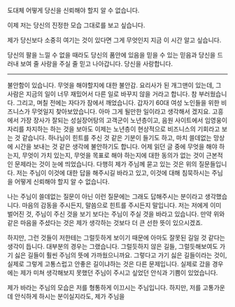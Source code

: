 도대체 어떻게 당신을 신뢰해야 할지 알 수 없습니다.

이제 저는 당신의 진정한 모습 그대로를 보고 싶습니다.

제가 당신보다 소중히 여기는 것이 있다면 그게 무엇인지 지금 이 시간 알고 싶습니다.

당신의 팔을 느낄 수 없을 때라도 당신의 품안에 있음을 믿을 수 있는 믿음과 당신을 드러내 보여 줄 사랑을 주실 줄 믿고 나아갑니다. 당신을 사랑합니다.

---
불안함이 있습니다. 무엇을 해야할지에 대한 불안감.
요리사가 된 개그맨이 있는데, 그 사람은 지금의 일이 너무 재밌어서 다른 일로 바꾸지 않을 거라고 합니다. 참 부러웠습니다. 그리고, 며칠 전에는 자다가 잠에서 깨었습니다. 갑자기 60대 여성 노인들을 위한 비즈니스가 무엇일지 찾아보았습니다. 아마 그게 될만한 일이라고 생각해서 겠지요.
고흥에서 가장 장사가 잘되는 성실장어탕의 고객군이 노년층이고, 음원 사이트에서 임영웅이 자리를 차지하는 하는 것을 보아도 이제는 노년층이 현상적으로 비즈니스의 기회라고 보는 것 같습니다.
하나님이 힌트를 주신 것 같은 기분이 들기도 하고, 마치 쓸데없는 망상에 시간을 보내는 것 같은 생각에 불안하기도 합니다.
어제 읽던 글 중에 무엇을 해야 하는지, 무엇이 가치 있는지, 무엇을 목표로 해야 하는지에 대한 동의가 없는 것이 근본적인 문제라는 것이 눈에 띄었습니다. 다행히 제가 주님께 묻고 있는 것은 위의 질문들입니다. 저는 주님이 이것에 대한 답을 해주시길 바라고 있고, 이것에 대해 침묵하시는 주님을 어떻게 신뢰해야 할지 알 수 없습니다.

나는 주님이 쓸데없는 질문이 아닌 이런 질문에는 그래도 답해주시는 분이라고 생각했습니다. 마음의 감동을 주시든지, 말씀으로 힌트를 주시든지 말입니다. 저는 저에게 이미 벌어진 것, 주님이 주신 것을 보기 보다는 주님이 주실 것을 바라고 있습니다. 만약 위와 같은 마음을 주셨다는 것은 제가 생각하는 것보다 더 큰 선한 뜻이 있으시겠죠.

하지만, 그런 것들이 저한테는 그럴듯하게 보이기 때문에 아마도 잘못된 길일 것 같다는 생각이 듭니다. 대부분의 경우는 그랬습니다. 그럴듯하지 않은 길들, 그럴듯해보여도 가기 싫은 길들이 훨씬 주님의 뜻에 가까웠으니까요. 그렇다고 가기 싫은 길들이라는 것이, 실제로 그렇게 고통스럽고 안좋은 길이냐하는 것은 다른 문제입니다. 실제로 갔을 경우에는 제가 미쳐 생각해보지 못했던 주님이 주시고 싶었던 안식과 기쁨이 있었습니다.

제가 바라는 주님의 모습은 저를 형통하게 이끄시는 주님입니다. 하지만, 저를 고통가운데 안식하게 하시는 분이실지라도, 제가 주님을 
